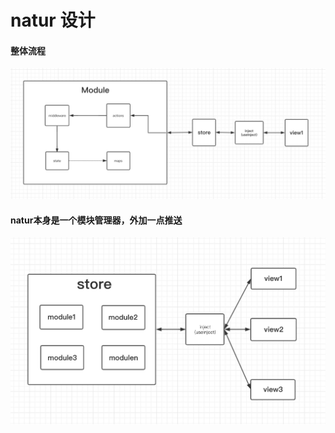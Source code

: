 # natur 设计


#### 整体流程

![模块](./images/process.png)



#### natur本身是一个模块管理器，外加一点推送

![store](./images/natur.png)

